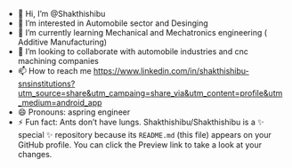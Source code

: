 - 👋 Hi, I’m @Shakthishibu
- 👀 I’m interested in Automobile sector and Desinging
- 🌱 I’m currently learning Mechanical and Mechatronics engineering ( Additive Manufacturing)
- 💞️ I’m looking to collaborate with automobile industries and cnc machining companies 
- 📫 How to reach me https://www.linkedin.com/in/shakthishibu-snsinstitutions?utm_source=share&utm_campaing=share_via&utm_content=profile&utm_medium=android_app
- 😄 Pronouns: aspring engineer
- ⚡ Fun fact: Ants don’t have lungs.
Shakthishibu/Shakthishibu is a ✨ special ✨ repository because its `README.md` (this file) appears on your GitHub profile.
You can click the Preview link to take a look at your changes.
